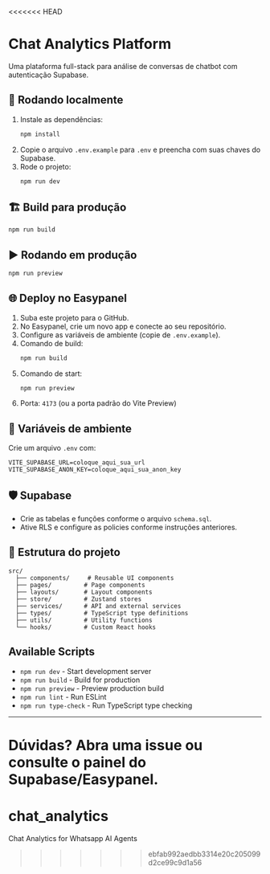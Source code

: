 <<<<<<< HEAD
# Chat Analytics Platform

Uma plataforma full-stack para análise de conversas de chatbot com autenticação Supabase.

## 🚀 Rodando localmente

1. Instale as dependências:
   ```sh
   npm install
   ```
2. Copie o arquivo `.env.example` para `.env` e preencha com suas chaves do Supabase.
3. Rode o projeto:
   ```sh
   npm run dev
   ```

## 🏗️ Build para produção

```sh
npm run build
```

## ▶️ Rodando em produção

```sh
npm run preview
```

## 🌐 Deploy no Easypanel

1. Suba este projeto para o GitHub.
2. No Easypanel, crie um novo app e conecte ao seu repositório.
3. Configure as variáveis de ambiente (copie de `.env.example`).
4. Comando de build:
   ```sh
   npm run build
   ```
5. Comando de start:
   ```sh
   npm run preview
   ```
6. Porta: `4173` (ou a porta padrão do Vite Preview)

## 🔑 Variáveis de ambiente

Crie um arquivo `.env` com:
```
VITE_SUPABASE_URL=coloque_aqui_sua_url
VITE_SUPABASE_ANON_KEY=coloque_aqui_sua_anon_key
```

## 🛡️ Supabase
- Crie as tabelas e funções conforme o arquivo `schema.sql`.
- Ative RLS e configure as policies conforme instruções anteriores.

## 📂 Estrutura do projeto

```
src/
  ├── components/     # Reusable UI components
  ├── pages/         # Page components
  ├── layouts/       # Layout components
  ├── store/         # Zustand stores
  ├── services/      # API and external services
  ├── types/         # TypeScript type definitions
  ├── utils/         # Utility functions
  └── hooks/         # Custom React hooks
```

## Available Scripts

- `npm run dev` - Start development server
- `npm run build` - Build for production
- `npm run preview` - Preview production build
- `npm run lint` - Run ESLint
- `npm run type-check` - Run TypeScript type checking

---

Dúvidas? Abra uma issue ou consulte o painel do Supabase/Easypanel.
=======
# chat_analytics
Chat Analytics for Whatsapp AI Agents
>>>>>>> ebfab992aedbb3314e20c205099d2ce99c9d1a56

